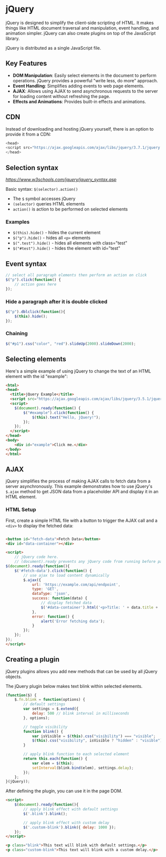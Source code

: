 # jQuery

jQuery is designed to simplify the client-side scripting of HTML. It makes things like HTML document traversal and manipulation, event handling, and animation simpler. jQuery can also create plugins on top of the JavaScript library.

jQuery is distributed as a single JavaScript file.

## Key Features

- **DOM Manipulation**: Easily select elements in the document to perform operations. jQuery provides a powerful "write less, do more" approach.
- **Event Handling**: Simplifies adding events to web page elements.
- **AJAX**: Allows using AJAX to send asynchronous requests to the server for loading content without refreshing the page.
- **Effects and Animations**: Provides built-in effects and animations.

## CDN
Instead of downloading and hosting jQuery yourself, there is an option to provide it from a CDN:

```js
<head>
<script src="https://ajax.googleapis.com/ajax/libs/jquery/3.7.1/jquery.min.js"></script>
</head>
```

## Selection syntax
*https://www.w3schools.com/jquery/jquery_syntax.asp*

Basic syntax: `$(selector).action()`
- The `$` symbol accesses jQuery
- `(selector)` queries HTML elements
- `action()` is action to be performed on selected elements

### Examples
- `$(this).hide()` - hides the current element
- `$("p").hide()` - hides all `<p>` elements
- `$(".test").hide()` - hides all elements with class="test"
- `$("#test").hide()` - hides the element with id="test"

## Event syntax
```js
// select all paragraph elements then perform an action on click
$("p").click(function() {
    // action goes here
});
```

### Hide a paragraph after it is double clicked
```js
$("p").dblclick(function(){
    $(this).hide();
});
```

### Chaining
```js
$("#p1").css("color", "red").slideUp(2000).slideDown(2000);
```

## Selecting elements

Here's a simple example of using jQuery to change the text of an HTML element with the id "example":

```html
<html>
<head>
  <title>jQuery Example</title>
  <script src="https://ajax.googleapis.com/ajax/libs/jquery/3.5.1/jquery.min.js"></script>
  <script>
    $(document).ready(function() {
        $("#example").click(function() {
            $(this).text("Hello, jQuery!");
        });
    });
  </script>
</head>
<body>
    <div id="example">Click me.</div>
</body>
</html>
```

## AJAX

jQuery simplifies the process of making AJAX calls to fetch data from a server asynchronously. This example demonstrates how to use jQuery's `$.ajax` method to get JSON data from a placeholder API and display it in an HTML element.

### HTML Setup

First, create a simple HTML file with a button to trigger the AJAX call and a `<div>` to display the fetched data:

```html

<button id="fetch-data">Fetch Data</button>
<div id="data-container"></div>

<script>
    // jQuery code here.
    // (document).ready prevents any jQuery code from running before page finishes loading
$(document).ready(function(){
    $('#fetch-data').click(function() {
        // use ajax to load content dynamically
        $.ajax({
            url: 'https://example.com/api/endpoint',
            type: 'GET',
            dataType: 'json',
            success: function(data) {
                // display fetched data
                $('#data-container').html('<p>Title: ' + data.title + '</p><p>Body: ' + data.body + '</p>');
            },
            error: function() {
                alert('Error fetching data');
            }
        });
    });
});
</script>
```

## Creating a plugin
jQuery plugins allows you add new methods that can be used by all jQuery objects.

The jQuery plugin below makes text blink within selected elements.
```js
(function($) {
    $.fn.blink = function(options) {
        // default settings
        var settings = $.extend({
            delay: 500 // blink interval in milliseconds
        }, options);

        // toggle visibility
        function blink() {
            var isVisible = $(this).css("visibility") === "visible";
            $(this).css("visibility", isVisible ? "hidden" : "visible");
        }

        // apply blink function to each selected element
        return this.each(function() {
            var elem = $(this);
            setInterval(blink.bind(elem), settings.delay);
        });
    };
}(jQuery));
```

After defining the plugin, you can use it in the page DOM.

```html
<script>
    $(document).ready(function(){
        // apply blink effect with default settings
        $('.blink').blink();

        // apply blink effect with custom delay
        $('.custom-blink').blink({ delay: 1000 });
    });
</script>

<p class="blink">This text will blink with default settings.</p>
<p class="custom-blink">This text will blink with a custom delay.</p>
```
